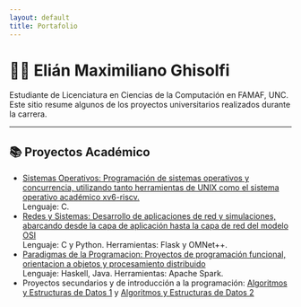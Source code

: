 ```yaml
---
layout: default
title: Portafolio
---
```


# 👨‍💻 Elián Maximiliano Ghisolfi

Estudiante de Licenciatura en Ciencias de la Computación en FAMAF, UNC.
Este sitio resume algunos de los proyectos universitarios realizados durante la carrera.

---

## 📚 Proyectos Académico

- [Sistemas Operativos: Programación de sistemas operativos y concurrencia, utilizando tanto herramientas de UNIX como el sistema operativo académico xv6-riscv.](https://github.com/Elian-Ghisolfi/Proyectos-FAMAF-Compu/tree/d094ec72ecc156f0b9e6e195e28c4fd84a30829c/2do-SO)  
  Lenguaje: C.
- [Redes y Sistemas: Desarrollo de aplicaciones de red y simulaciones, abarcando desde la capa de aplicación hasta la capa de red del modelo OSI](https://github.com/Elian-Ghisolfi/Proyectos-FAMAF-Compu/tree/204e9762c1789f3aef76df4789d60d068b5976df/3ro-Redes)  
  Lenguaje: C y Python. Herramientas: Flask y OMNet++.
- [Paradigmas de la Programacion: Proyectos de programación funcional, orientacion a objetos y procesamiento distribuido](https://github.com/Elian-Ghisolfi/Proyectos-FAMAF-Compu/tree/ffd937bfb509e145fa05e4d9d96c2f1cc7e65aa7/3ro-Paradigmas)  
  Lenguaje: Haskell, Java. Herramientas: Apache Spark.
- Proyectos secundarios y de introducción a la programación: [Algoritmos y Estructuras de Datos 1](https://github.com/Elian-Ghisolfi/Proyectos-FAMAF-Compu/tree/ffd937bfb509e145fa05e4d9d96c2f1cc7e65aa7/1ro-AyED1) y [Algoritmos y Estructuras de Datos 2](https://github.com/Elian-Ghisolfi/Proyectos-FAMAF-Compu/tree/ffd937bfb509e145fa05e4d9d96c2f1cc7e65aa7/2do-AyED2)
